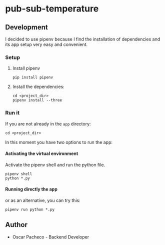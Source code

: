 # pub-sub-temperature
## Development

I decided to use pipenv because I find the installation of dependencies and its 
app setup very easy and convenient.

### Setup

1. Install pipenv
    ```shell
    pip install pipenv
    ```
2. Install the dependencies:
    ```shell
    cd <project_dir>
    pipenv install --three
    ```

### Run it

If you are not already in the `app` directory:

```shell
cd <project_dir>
```

In this moment you have two options to run the app:

#### Activating the virtual environment

Activate the pipenv shell and run the python file.

```shell
pipenv shell
python *.py
```

#### Running directly the app

or as an alternative, you can try this:

```shell
pipenv run python *.py
```

## Author

* Oscar Pacheco - Backend Developer
